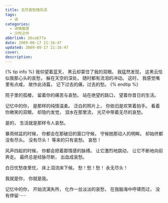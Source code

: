 ```yaml
---
title: 无尽哀愁随风流
tags:
  - 诗
categories:
  - 诗情画意
  - 少时之作
abbrlink: 26ce677a
date: 2009-08-17 21:16:47
updated: 2009-08-17 21:16:47
cover:
description:
---
```


{% tip info %}
我仰望着蓝天，
黑云却蒙住了我的双眼。
我猛然发现，
这黑云恰似我那心头的哀愁，
躲在天空的深处，
随时都有流泪的冲动。
这时，
我感觉嘴里有点咸，
故作此诗篇，
记下过去的痛，过去的愁。
{% endtip %}

院子里的孤楼，
留着你的痛苦与哀愁。
站在绝望的路口，
望着你昔日的生活。

记忆中的你，
是那样的纯情温柔。
泛白的照片上，
你依旧是欢笑着拍手。
看着你微笑的双眼，
却隐约发觉，
泪水在那里流，
光茫中带着无尽的哀愁。

是的，
生活就是那样令人哀愁。

暴雨倾盆的时候，
你都会在那破旧的窗口守候，
守候她那动人的明眸。
却始终都没有尽头。
没有尽头！
等来的只有哀愁。
哀愁！

风声四起的时候，
你都会把着那情感的脉搏。
让它激烈地跳动，
让它不断地向前奔走。
最终总是经脉尽断，
出血成哀愁。

白日忧愁夜里忧，
床上泪流床下候。
愁！愁！愁！
永无尽头！

我就是你，
你就是我。

记忆中的你，
开始流漓失所，
化作一丝淡淡的哀愁，
在我脑海中呼啸而过，
没有停留······